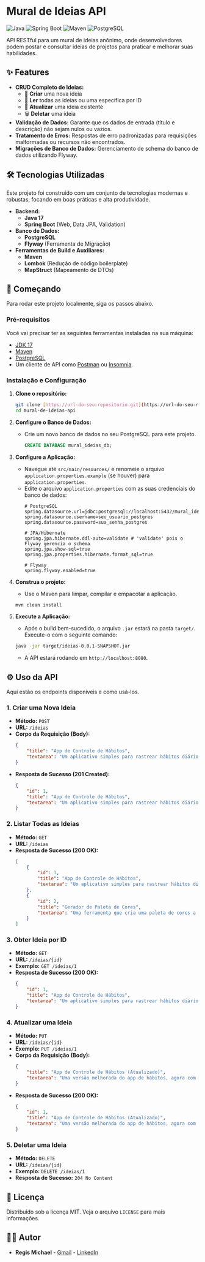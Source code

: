 # Mural de Ideias API

![Java](https://img.shields.io/badge/Java-17-blue)
![Spring Boot](https://img.shields.io/badge/Spring%20Boot-3.X.X-green)
![Maven](https://img.shields.io/badge/Maven-4.0.0-red)
![PostgreSQL](https://img.shields.io/badge/PostgreSQL-14-blue)

API RESTful para um mural de ideias anônimo, onde desenvolvedores podem postar e consultar ideias de projetos para praticar e melhorar suas habilidades.

## ✨ Features

- **CRUD Completo de Ideias:**
  - 📝 **Criar** uma nova ideia
  - 📖 **Ler** todas as ideias ou uma específica por ID
  - 🔄 **Atualizar** uma ideia existente
  - 🗑️ **Deletar** uma ideia
- **Validação de Dados:** Garante que os dados de entrada (título e descrição) não sejam nulos ou vazios.
- **Tratamento de Erros:** Respostas de erro padronizadas para requisições malformadas ou recursos não encontrados.
- **Migrações de Banco de Dados:** Gerenciamento de schema do banco de dados utilizando Flyway.

## 🛠️ Tecnologias Utilizadas

Este projeto foi construído com um conjunto de tecnologias modernas e robustas, focando em boas práticas e alta produtividade.

- **Backend:**
  - **Java 17**
  - **Spring Boot** (Web, Data JPA, Validation)
- **Banco de Dados:**
  - **PostgreSQL**
  - **Flyway** (Ferramenta de Migração)
- **Ferramentas de Build e Auxiliares:**
  - **Maven**
  - **Lombok** (Redução de código boilerplate)
  - **MapStruct** (Mapeamento de DTOs)

## 🚀 Começando

Para rodar este projeto localmente, siga os passos abaixo.

### Pré-requisitos

Você vai precisar ter as seguintes ferramentas instaladas na sua máquina:
- [JDK 17](https://www.oracle.com/java/technologies/javase/jdk17-archive-downloads.html)
- [Maven](https://maven.apache.org/download.cgi)
- [PostgreSQL](https://www.postgresql.org/download/)
- Um cliente de API como [Postman](https://www.postman.com/downloads/) ou [Insomnia](https://insomnia.rest/download).

### Instalação e Configuração

1.  **Clone o repositório:**
    ```bash
    git clone [https://url-do-seu-repositorio.git](https://url-do-seu-repositorio.git)
    cd mural-de-ideias-api
    ```

2.  **Configure o Banco de Dados:**
    - Crie um novo banco de dados no seu PostgreSQL para este projeto.
      ```sql
      CREATE DATABASE mural_ideias_db;
      ```

3.  **Configure a Aplicação:**
    - Navegue até `src/main/resources/` e renomeie o arquivo `application.properties.example` (se houver) para `application.properties`.
    - Edite o arquivo `application.properties` com as suas credenciais do banco de dados:
      ```properties
      # PostgreSQL
      spring.datasource.url=jdbc:postgresql://localhost:5432/mural_ideias_db
      spring.datasource.username=seu_usuario_postgres
      spring.datasource.password=sua_senha_postgres

      # JPA/Hibernate
      spring.jpa.hibernate.ddl-auto=validate # 'validate' pois o Flyway gerencia o schema
      spring.jpa.show-sql=true
      spring.jpa.properties.hibernate.format_sql=true

      # Flyway
      spring.flyway.enabled=true
      ```

4.  **Construa o projeto:**
    - Use o Maven para limpar, compilar e empacotar a aplicação.
    ```bash
    mvn clean install
    ```

5.  **Execute a Aplicação:**
    - Após o build bem-sucedido, o arquivo `.jar` estará na pasta `target/`. Execute-o com o seguinte comando:
    ```bash
    java -jar target/ideias-0.0.1-SNAPSHOT.jar
    ```
    - A API estará rodando em `http://localhost:8080`.

## ⚙️ Uso da API

Aqui estão os endpoints disponíveis e como usá-los.

### 1. Criar uma Nova Ideia

- **Método:** `POST`
- **URL:** `/ideias`
- **Corpo da Requisição (Body):**
  ```json
  {
      "title": "App de Controle de Hábitos",
      "textarea": "Um aplicativo simples para rastrear hábitos diários, com gráficos de progresso."
  }
  ```
- **Resposta de Sucesso (201 Created):**
  ```json
  {
      "id": 1,
      "title": "App de Controle de Hábitos",
      "textarea": "Um aplicativo simples para rastrear hábitos diários, com gráficos de progresso."
  }
  ```

### 2. Listar Todas as Ideias

- **Método:** `GET`
- **URL:** `/ideias`
- **Resposta de Sucesso (200 OK):**
  ```json
  [
      {
          "id": 1,
          "title": "App de Controle de Hábitos",
          "textarea": "Um aplicativo simples para rastrear hábitos diários, com gráficos de progresso."
      },
      {
          "id": 2,
          "title": "Gerador de Paleta de Cores",
          "textarea": "Uma ferramenta que cria uma paleta de cores a partir de uma imagem que o usuário faz upload."
      }
  ]
  ```

### 3. Obter Ideia por ID

- **Método:** `GET`
- **URL:** `/ideias/{id}`
- **Exemplo:** `GET /ideias/1`
- **Resposta de Sucesso (200 OK):**
  ```json
  {
      "id": 1,
      "title": "App de Controle de Hábitos",
      "textarea": "Um aplicativo simples para rastrear hábitos diários, com gráficos de progresso."
  }
  ```

### 4. Atualizar uma Ideia

- **Método:** `PUT`
- **URL:** `/ideias/{id}`
- **Exemplo:** `PUT /ideias/1`
- **Corpo da Requisição (Body):**
  ```json
  {
      "title": "App de Controle de Hábitos (Atualizado)",
      "textarea": "Uma versão melhorada do app de hábitos, agora com notificações."
  }
  ```
- **Resposta de Sucesso (200 OK):**
  ```json
  {
      "id": 1,
      "title": "App de Controle de Hábitos (Atualizado)",
      "textarea": "Uma versão melhorada do app de hábitos, agora com notificações."
  }
  ```

### 5. Deletar uma Ideia

- **Método:** `DELETE`
- **URL:** `/ideias/{id}`
- **Exemplo:** `DELETE /ideias/1`
- **Resposta de Sucesso:** `204 No Content`

## 📄 Licença

Distribuído sob a licença MIT. Veja o arquivo `LICENSE` para mais informações.

## 👨‍💻 Autor

- **Regis Michael** - [Gmail](regis.michael101@gmail.com) - [LinkedIn](https://www.linkedin.com/in/regis-michael-a1777425b/)
